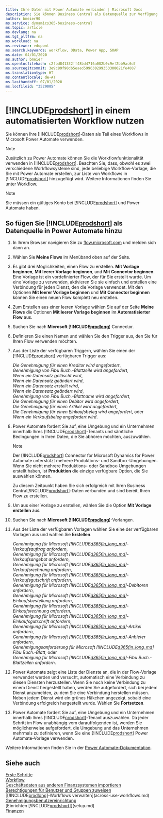 ```yaml
---
title: Ihre Daten mit Power Automate verbinden | Microsoft Docs
description: Sie können Business Central als Datenquelle zur Verfügung stellen und eine OData-URL Ihrer Webdienste festlegen, um eine Geschäfts-App mithilfe einem automatisierten Workflow erstellen.
author: bmeier90
ms.service: dynamics365-business-central
ms.topic: article
ms.devlang: na
ms.tgt_pltfrm: na
ms.workload: na
ms.reviewer: edupont
ms.search.keywords: workflow, OData, Power App, SOAP
ms.date: 04/01/2020
ms.author: bmeier
ms.openlocfilehash: c2fbd841332ff48bd4716a082b0c9ef2bb9ac6df
ms.sourcegitcommit: 3e9c89f90db5eaed599630299353300621fe4007
ms.translationtype: HT
ms.contentlocale: de-AT
ms.lasthandoff: 07/01/2020
ms.locfileid: "3529005"
---
```

# <a name="using-prodshort-in-an-automated-workflow"></a>[!INCLUDE[prodshort](includes/prodshort.md)] in einem automatisierten Workflow nutzen

Sie können Ihre [!INCLUDE[prodshort](includes/prodshort.md)]-Daten als Teil eines Workflows in Microsoft Power Automate verwenden.

> [!NOTE]
> Zusätzlich zu Power Automate können Sie die Workflowfunktionalität verwenden in [!INCLUDE[prodshort](includes/prodshort.md)]. Beachten Sie, dass, obwohl es zwei verschiedene Workflowsysteme sind, jede beliebige Workflow-Vorlage, die Sie mit Power Automate erstellen, zur Liste von Workflows in [!INCLUDE[prodshort](includes/prodshort.md)] hinzugefügt wird. Weitere Informationen finden Sie unter [Workflow](across-workflow.md).  

> [!NOTE]  
> Sie müssen ein gültiges Konto bei [!INCLUDE[prodshort](includes/prodshort.md)] und Power Automate haben.  

## <a name="to-add-prodshort-as-a-data-source-in-power-automate"></a>So fügen Sie [!INCLUDE[prodshort](includes/prodshort.md)] als Datenquelle in Power Automate hinzu

1. In Ihrem Browser navigieren Sie zu [flow.microsoft.com](https://flow.microsoft.com) und melden sich dann an.
2. Wählen Sie **Meine Flows** im Menüband oben auf der Seite.
3. Es gibt drei Möglichkeiten, einen Flow zu erstellen. **Mit Vorlage beginnen**, **Mit leerer Vorlage beginnen**, und **Mit Connector beginnen**. Eine Vorlage ist ein vordefinierter Flow, der für Sie erstellt wurde. Um eine Vorlage zu verwenden, aktivieren Sie sie einfach und erstellen eine Verbindung für jeden Dienst, den die Vorlage verwendet. Mit den Optionen **Mit leerer Vorlage beginnen** und **Mit Connector beginnen** können Sie einen neuen Flow komplett neu erstellen.
4. Zum Erstellen aus einer leeren Vorlage wählen Sie auf der Seite **Meine Flows** die Optionen **Mit leerer Vorlage beginnen** im **Automatisierter Flow** aus.
5. Suchen Sie nach **Microsoft [!INCLUDE[prodlong](includes/prodlong.md)]** Connector.
6. Definieren Sie einen Namen und wählen Sie den Trigger aus, den Sie für Ihren Flow verwenden möchten.
7. Aus der Liste der verfügbaren Triggern, wählen Sie einen der [!INCLUDE[prodshort](includes/prodshort.md)] verfügbaren Trigger aus:  

    *Die Genehmigung für einen Kreditor wird angefordert*,  
    *Genehmigung von Fibu Buch.-Blattzeile wird angefordert*,  
    *Wenn ein Datensatz gelöscht wird*,  
    *Wenn ein Datensatz geändert wird*,  
    *Wenn ein Datensatz erstellt wird*,  
    *Wenn ein Datensatz geändert wird*,  
    *Genehmigung von Fibu Buch.-Blattname wird angefordert*,  
    *Die Genehmigung für einen Debitor wird angefordert*,  
    *Die Genehmigung für einen Artikel wird angefordert*,  
    *Die Genehmigung für einen Einkaufsbeleg wird angefordert*, oder  
    *Wenn ein Verkaufsbeleg angefordert wird*.

8. Power Automate fordert Sie auf, eine Umgebung und ein Unternehmen innerhalb Ihres [!INCLUDE[prodshort](includes/prodshort.md)]-Tenants und sämtliche Bedingungen in Ihren Daten, die Sie abhören möchten, auszuwählen.

    > [!NOTE]
    > Der [!INCLUDE[prodshort](includes/prodshort.md)] Connector for Microsoft Dynamics for Power Automate unterstützt mehrere Produktions- und Sandbox-Umgebungen. Wenn Sie nicht mehrere Produktions- oder Sandbox-Umgebungen erstellt haben, ist **Produktion** die einzige verfügbare Option, die Sie auswählen können.  

    Zu diesem Zeitpunkt haben Sie sich erfolgreich mit Ihren Business Central[!INCLUDE[prodshort](includes/prodshort.md)]-Daten verbunden und sind bereit, Ihren Flow zu erstellen.

9. Um aus einer Vorlage zu erstellen, wählen Sie die Option **Mit Vorlage erstellen** aus.
10. Suchen Sie nach **Microsoft [!INCLUDE[prodlong](includes/prodlong.md)]**-Vorlangen.
11. Aus der Liste der verfügbaren Vorlagen wählen Sie eine der verfügbaren Vorlagen aus und wählen Sie **Erstellen**.  

    *Genehmigung für Microsoft [!INCLUDE[d365fin_long_md](includes/d365fin_long_md.md)]-Verkaufsauftrag anfordern*,  
    *Genehmigung für Microsoft [!INCLUDE[d365fin_long_md](includes/d365fin_long_md.md)]-Verkaufsangebot anfordern*,  
    *Genehmigung für Microsoft [!INCLUDE[d365fin_long_md](includes/d365fin_long_md.md)]-Verkaufsrechnung anfordern*,  
    *Genehmigung für Microsoft [!INCLUDE[d365fin_long_md](includes/d365fin_long_md.md)]-Verkaufsgutschrift anfordern*,  
    *Genehmigung für Microsoft [!INCLUDE[d365fin_long_md](includes/d365fin_long_md.md)]-Debitoren anfordern*,  
    *Genehmigung für Microsoft [!INCLUDE[d365fin_long_md](includes/d365fin_long_md.md)]-Einkaufsbestellung anfordern*,  
    *Genehmigung für Microsoft [!INCLUDE[d365fin_long_md](includes/d365fin_long_md.md)]-Einkaufsrechnung anfordern*,  
    *Genehmigung für Microsoft [!INCLUDE[d365fin_long_md](includes/d365fin_long_md.md)]-EInkaufsgutschrift anfordern*,  
    *Genehmigung für Microsoft [!INCLUDE[d365fin_long_md](includes/d365fin_long_md.md)]-Artikel anfordern*,  
    *Genehmigung für Microsoft [!INCLUDE[d365fin_long_md](includes/d365fin_long_md.md)]-Anbieter anfordern*,  
    *Genehmigungsanforderung für Microsoft [!INCLUDE[d365fin_long_md](includes/d365fin_long_md.md)] Fibu Buch.-Blatt*, oder    
    *Genehmigung für Microsoft [!INCLUDE[d365fin_long_md](includes/d365fin_long_md.md)]-Fibu Buch.-Blattzeilen anfordern*.  
12. Power Automate zeigt eine Liste der Dienste an, die in der Flow-Vorlage verwendet werden und versucht, automatisch eine Verbindung zu diesen Diensten herzustellen. Wenn Sie noch keine Verbindung zu einem Dienst hergestellt haben, werden Sie aufgefordert, sich bei jedem Dienst anzumelden, zu dem Sie eine Verbindung herstellen müssen. Neben jedem Dienst wird ein grünes Häkchen angezeigt, sobald eine Verbindung erfolgreich hergestellt wurde. Wählen Sie **Fortsetzen**.
13. Power Automate fordert Sie auf, eine Umgebung und ein Unternehmen innerhalb Ihres [!INCLUDE[prodshort](includes/prodshort.md)]-Tenant auszuwählen. Da jeder Schritt im Flow unabhängig vom darauffolgenden ist, werden Sie möglicherweise aufgefordert, die Umgebung und das Unternehmen mehrmals zu definieren, wenn Sie eine [!INCLUDE[prodshort](includes/prodshort.md)] Power Automate-Vorlage verwenden.

Weitere Informationen finden Sie in der [Power Automate-Dokumentation](/power-automate/getting-started).

## <a name="see-also"></a>Siehe auch

[Erste Schritte](product-get-started.md)  
[Workflow](across-workflow.md)  
[Geschäftsdaten aus anderen Finanzsystemen importieren](across-import-data-configuration-packages.md)  
[Berechtigungen für Benutzer und Gruppen zuweisen](ui-define-granular-permissions.md)  
[[!INCLUDE[prodlong](includes/prodlong.md)]-Workflows verwalten](across-use-workflows.md)  
[Genehmigungsbenutzereinrichtung](across-how-to-set-up-approval-users.md)  
[Einrichten [!INCLUDE[prodshort](includes/prodshort.md)]](setup.md)  
[Finanzen](finance.md)  
